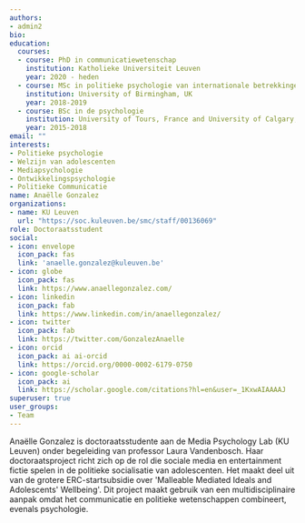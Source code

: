 ```yaml
---
authors:
- admin2
bio:
education:
  courses:
  - course: PhD in communicatiewetenschap
    institution: Katholieke Universiteit Leuven
    year: 2020 - heden
  - course: MSc in politieke psychologie van internationale betrekkingen
    institution: University of Birmingham, UK
    year: 2018-2019
  - course: BSc in de psychologie
    institution: University of Tours, France and University of Calgary, Canada
    year: 2015-2018
email: ""
interests:
- Politieke psychologie
- Welzijn van adolescenten
- Mediapsychologie
- Ontwikkelingspsychologie
- Politieke Communicatie
name: Anaëlle Gonzalez
organizations:
- name: KU Leuven
  url: "https://soc.kuleuven.be/smc/staff/00136069"
role: Doctoraatsstudent
social:
- icon: envelope
  icon_pack: fas
  link: 'anaelle.gonzalez@kuleuven.be'
- icon: globe
  icon_pack: fas
  link: https://www.anaellegonzalez.com/
- icon: linkedin
  icon_pack: fab
  link: https://www.linkedin.com/in/anaellegonzalez/
- icon: twitter
  icon_pack: fab
  link: https://twitter.com/GonzalezAnaelle
- icon: orcid
  icon_pack: ai ai-orcid
  link: https://orcid.org/0000-0002-6179-0750
- icon: google-scholar
  icon_pack: ai
  link: https://scholar.google.com/citations?hl=en&user=_1KxwAIAAAAJ
superuser: true
user_groups:
- Team
---
```


Anaëlle Gonzalez is doctoraatsstudente aan de Media Psychology Lab (KU Leuven) onder begeleiding van professor Laura Vandenbosch. Haar doctoraatsproject richt zich op de rol die sociale media en entertainment fictie spelen in de politieke socialisatie van adolescenten. Het maakt deel uit van de grotere ERC-startsubsidie over 'Malleable Mediated Ideals and Adolescents' Wellbeing'. Dit project maakt gebruik van een multidisciplinaire aanpak omdat het communicatie en politieke wetenschappen combineert, evenals psychologie.